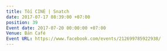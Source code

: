 ```yaml
---
title: Tối CINÉ | Snatch
date: 2017-07-17 08:39:00 +07:00
position: 39
Event date: 2017-07-20 00:00:00 +07:00
Venue: Bản Café
Event URL: https://www.facebook.com/events/212699785922938/
---
```


